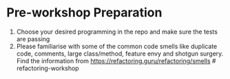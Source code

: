 # Pre-workshop Preparation

1. Choose your desired programming in the repo and make sure the tests are passing
2. Please familiarise with some of the common code smells like duplicate code, comments, large class/method, feature envy and shotgun surgery. Find the information from https://refactoring.guru/refactoring/smells
#   r e f a c t o r i n g - w o r k s h o p  
 
